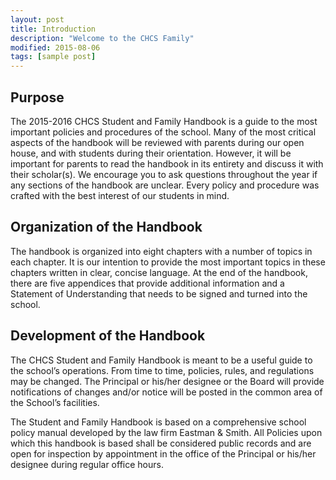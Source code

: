```yaml
---
layout: post
title: Introduction
description: "Welcome to the CHCS Family"
modified: 2015-08-06
tags: [sample post]
---
```



## Purpose

The 2015-2016 CHCS Student and Family Handbook is a guide to the most important policies and procedures of the school.  Many of the most critical aspects of the handbook will be reviewed with parents during our open house, and with students during their orientation.  However, it will be important for parents to read the handbook in its entirety and discuss it with their scholar(s).  We encourage you to ask questions throughout the year if any sections of the handbook are unclear.  Every policy and procedure was crafted with the best interest of our students in mind.

## Organization of the Handbook

The handbook is organized into eight chapters with a number of topics in each chapter.  It is our intention to provide the most important topics in these chapters written in clear, concise language.  At the end of the handbook, there are five appendices that provide additional information and a Statement of Understanding that needs to be signed and turned into the school.

## Development of the Handbook

The CHCS Student and Family Handbook is meant to be a useful guide to the school’s operations.  From time to time, policies, rules, and regulations may be changed.  The Principal or his/her designee or the Board will provide notifications of changes and/or notice will be posted in the common area of the School’s facilities.

The Student and Family Handbook is based on a comprehensive school policy manual developed by the law firm Eastman & Smith.  All Policies upon which this handbook is based shall be considered public records and are open for inspection by appointment in the office of the Principal or his/her designee during regular office hours.
